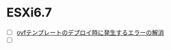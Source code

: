 # ESXi6.7
- [ ] [ovfテンプレートのデプロイ時に発生するエラーの解消](https://github.com/thetaru/memorandum/tree/master/Hypervisor/VMware/Esxi/ESXi6.7/ovf_template_error)
- [ ] [](https://github.com/thetaru/memorandum/tree/master/Hypervisor/VMware/Esxi/ESXi6.7/raw_device_mapping)
